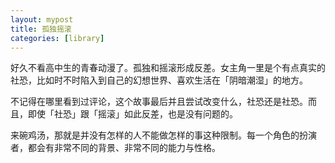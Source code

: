 ```yaml
---
layout: mypost
title: 孤独摇滚
categories: [library]
---
```


好久不看高中生的青春动漫了。孤独和摇滚形成反差。女主角一里是个有点真实的社恐，比如时不时陷入到自己的幻想世界、喜欢生活在「阴暗潮湿」的地方。

不记得在哪里看到过评论，这个故事最后并且尝试改变什么，社恐还是社恐。而且，即使「社恐」跟「摇滚」如此反差，也是没有问题的。

来碗鸡汤，那就是并没有怎样的人不能做怎样的事这种限制。每一个角色的扮演者，都会有非常不同的背景、非常不同的能力与性格。